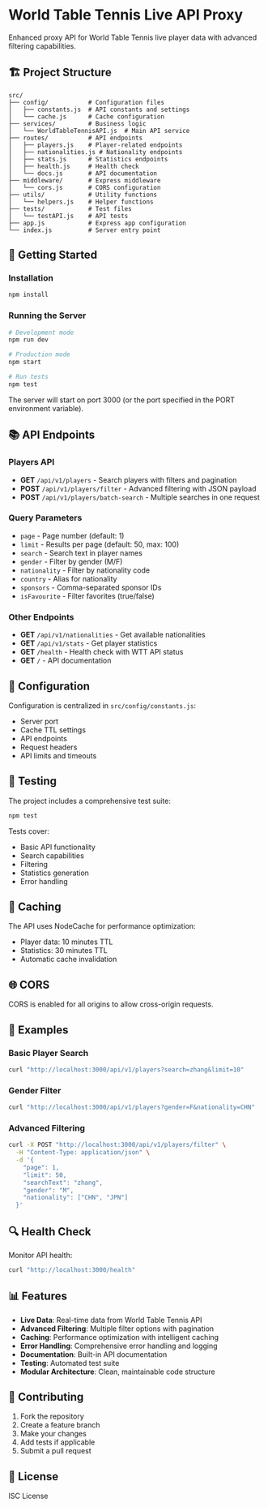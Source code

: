 # World Table Tennis Live API Proxy

Enhanced proxy API for World Table Tennis live player data with advanced filtering capabilities.

## 🏗️ Project Structure

```
src/
├── config/           # Configuration files
│   ├── constants.js  # API constants and settings
│   └── cache.js      # Cache configuration
├── services/         # Business logic
│   └── WorldTableTennisAPI.js  # Main API service
├── routes/           # API endpoints
│   ├── players.js    # Player-related endpoints
│   ├── nationalities.js # Nationality endpoints
│   ├── stats.js      # Statistics endpoints
│   ├── health.js     # Health check
│   └── docs.js       # API documentation
├── middleware/       # Express middleware
│   └── cors.js       # CORS configuration
├── utils/            # Utility functions
│   └── helpers.js    # Helper functions
├── tests/            # Test files
│   └── testAPI.js    # API tests
├── app.js            # Express app configuration
└── index.js          # Server entry point
```

## 🚀 Getting Started

### Installation

```bash
npm install
```

### Running the Server

```bash
# Development mode
npm run dev

# Production mode
npm start

# Run tests
npm test
```

The server will start on port 3000 (or the port specified in the PORT environment variable).

## 📚 API Endpoints

### Players API

- **GET** `/api/v1/players` - Search players with filters and pagination
- **POST** `/api/v1/players/filter` - Advanced filtering with JSON payload
- **POST** `/api/v1/players/batch-search` - Multiple searches in one request

### Query Parameters

- `page` - Page number (default: 1)
- `limit` - Results per page (default: 50, max: 100)
- `search` - Search text in player names
- `gender` - Filter by gender (M/F)
- `nationality` - Filter by nationality code
- `country` - Alias for nationality
- `sponsors` - Comma-separated sponsor IDs
- `isFavourite` - Filter favorites (true/false)

### Other Endpoints

- **GET** `/api/v1/nationalities` - Get available nationalities
- **GET** `/api/v1/stats` - Get player statistics
- **GET** `/health` - Health check with WTT API status
- **GET** `/` - API documentation

## 🔧 Configuration

Configuration is centralized in `src/config/constants.js`:

- Server port
- Cache TTL settings
- API endpoints
- Request headers
- API limits and timeouts

## 🧪 Testing

The project includes a comprehensive test suite:

```bash
npm test
```

Tests cover:
- Basic API functionality
- Search capabilities
- Filtering
- Statistics generation
- Error handling

## 💾 Caching

The API uses NodeCache for performance optimization:
- Player data: 10 minutes TTL
- Statistics: 30 minutes TTL
- Automatic cache invalidation

## 🌐 CORS

CORS is enabled for all origins to allow cross-origin requests.

## 📝 Examples

### Basic Player Search
```bash
curl "http://localhost:3000/api/v1/players?search=zhang&limit=10"
```

### Gender Filter
```bash
curl "http://localhost:3000/api/v1/players?gender=F&nationality=CHN"
```

### Advanced Filtering
```bash
curl -X POST "http://localhost:3000/api/v1/players/filter" \
  -H "Content-Type: application/json" \
  -d '{
    "page": 1,
    "limit": 50,
    "searchText": "zhang",
    "gender": "M",
    "nationality": ["CHN", "JPN"]
  }'
```

## 🔍 Health Check

Monitor API health:
```bash
curl "http://localhost:3000/health"
```

## 📊 Features

- **Live Data**: Real-time data from World Table Tennis API
- **Advanced Filtering**: Multiple filter options with pagination
- **Caching**: Performance optimization with intelligent caching
- **Error Handling**: Comprehensive error handling and logging
- **Documentation**: Built-in API documentation
- **Testing**: Automated test suite
- **Modular Architecture**: Clean, maintainable code structure

## 🤝 Contributing

1. Fork the repository
2. Create a feature branch
3. Make your changes
4. Add tests if applicable
5. Submit a pull request

## 📄 License

ISC License 